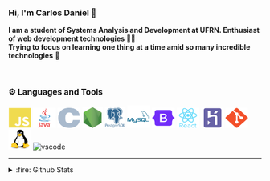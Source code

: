 ### Hi, I'm Carlos Daniel 👋

**I am a student of Systems Analysis and Development at UFRN. Enthusiast of web development technologies 👨‍💻 <br/> Trying to focus on learning one thing at a time amid so many incredible technologies** 🤯 <br/>
 
<br/>

### ⚙ Languages and Tools

<div>
  <!-- Languages -->
  <img src="https://github.com/devicons/devicon/blob/master/icons/javascript/javascript-plain.svg" alt="javascript" width="45" height="40"/>
 <img src="https://github.com/devicons/devicon/blob/master/icons/java/java-original-wordmark.svg" alt="java" width="45" height="40"/>
 <img src="https://github.com/devicons/devicon/blob/master/icons/c/c-original.svg" alt="C" width="45" height="40"/>
  <!-- Backend -->
  <img src="https://raw.githubusercontent.com/github/explore/80688e429a7d4ef2fca1e82350fe8e3517d3494d/topics/nodejs/nodejs.png" alt="nodejs" width="41" height="41"/>
  <!-- Database -->
  <img src="https://github.com/devicons/devicon/blob/master/icons/postgresql/postgresql-plain-wordmark.svg" alt="postgresql" width="41" height="41"/> 
  <img src="https://github.com/devicons/devicon/blob/master/icons/mysql/mysql-plain-wordmark.svg" alt="mysql" width="45" height="45"/>
  <!-- Framework  -->
  <img src="https://github.com/devicons/devicon/blob/master/icons/bootstrap/bootstrap-plain.svg" alt="bootstrap" width="45" height="40"/>
  <img src="https://github.com/devicons/devicon/blob/master/icons/react/react-original-wordmark.svg" alt="react" width="45" height="40"/>
  <!-- Cloud -->
  <img src="https://github.com/devicons/devicon/blob/master/icons/heroku/heroku-plain.svg" alt="heroku" width="45" height="40"/>
  <img src="https://github.com/devicons/devicon/blob/master/icons/git/git-original.svg" alt="git" width="45" height="40"/>
  <!-- Others Tools --> 
  <img src="https://github.com/devicons/devicon/blob/master/icons/linux/linux-original.svg" alt="linux" width="45" height="40"/>
  <img src="https://upload.wikimedia.org/wikipedia/commons/9/9a/Visual_Studio_Code_1.35_icon.svg" alt="vscode" width="40" heigth="39"/>
</div>

---

<details>
  <summary>:fire: Github Stats</summary>
  <img align="left" src="https://github-readme-stats.vercel.app/api?username=danielbras&show_icons=true&hide_border=true&count_private=true" alt="mwingter's GitHub Stats" />
</details>

